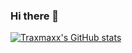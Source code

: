 ### Hi there 👋

[![Traxmaxx's GitHub stats](https://github-readme-stats.vercel.app/api?username=Traxmaxx)](https://github.com/anuraghazra/github-readme-stats)

<!--
**Traxmaxx/Traxmaxx** is a ✨ _special_ ✨ repository because its `README.md` (this file) appears on your GitHub profile.

Here are some ideas to get you started:

- 🔭 I’m currently working on ...
- 🌱 I’m currently learning ...
- 👯 I’m looking to collaborate on ...
- 🤔 I’m looking for help with ...
- 💬 Ask me about ...
- 📫 How to reach me: ...
- 😄 Pronouns: ...
- ⚡ Fun fact: ...
-->
